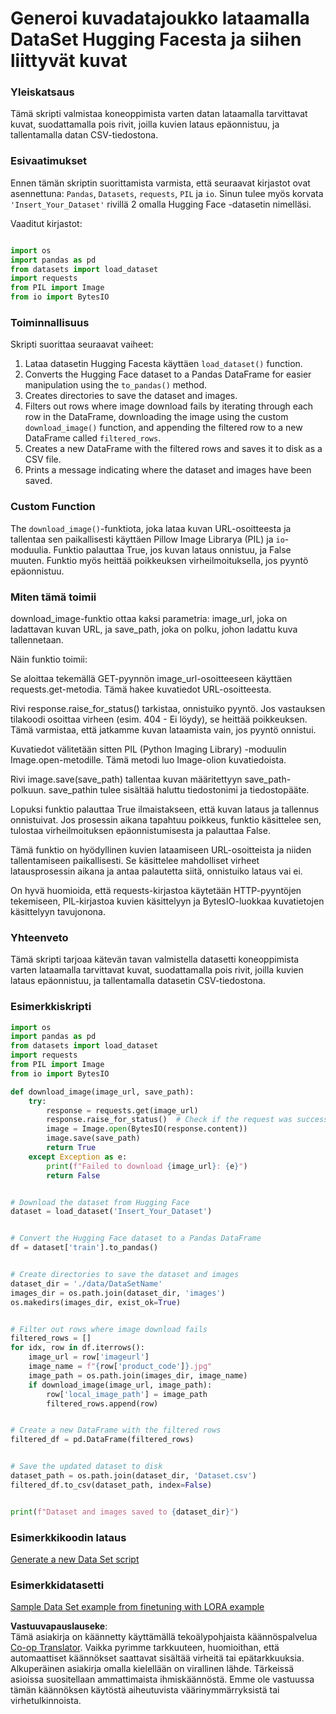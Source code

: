 <!--
CO_OP_TRANSLATOR_METADATA:
{
  "original_hash": "3cd0b727945d57998f1096763df56a84",
  "translation_date": "2025-05-09T20:25:15+00:00",
  "source_file": "md/03.FineTuning/CreatingSampleData.md",
  "language_code": "fi"
}
-->
# Generoi kuvadatajoukko lataamalla DataSet Hugging Facesta ja siihen liittyvät kuvat


### Yleiskatsaus

Tämä skripti valmistaa koneoppimista varten datan lataamalla tarvittavat kuvat, suodattamalla pois rivit, joilla kuvien lataus epäonnistuu, ja tallentamalla datan CSV-tiedostona.

### Esivaatimukset

Ennen tämän skriptin suorittamista varmista, että seuraavat kirjastot ovat asennettuna: `Pandas`, `Datasets`, `requests`, `PIL` ja `io`. Sinun tulee myös korvata `'Insert_Your_Dataset'` rivillä 2 omalla Hugging Face -datasetin nimelläsi.

Vaaditut kirjastot:

```python

import os
import pandas as pd
from datasets import load_dataset
import requests
from PIL import Image
from io import BytesIO
```

### Toiminnallisuus

Skripti suorittaa seuraavat vaiheet:

1. Lataa datasetin Hugging Facesta käyttäen `load_dataset()` function.
2. Converts the Hugging Face dataset to a Pandas DataFrame for easier manipulation using the `to_pandas()` method.
3. Creates directories to save the dataset and images.
4. Filters out rows where image download fails by iterating through each row in the DataFrame, downloading the image using the custom `download_image()` function, and appending the filtered row to a new DataFrame called `filtered_rows`.
5. Creates a new DataFrame with the filtered rows and saves it to disk as a CSV file.
6. Prints a message indicating where the dataset and images have been saved.

### Custom Function

The `download_image()`-funktiota, joka lataa kuvan URL-osoitteesta ja tallentaa sen paikallisesti käyttäen Pillow Image Librarya (PIL) ja `io`-moduulia. Funktio palauttaa True, jos kuvan lataus onnistuu, ja False muuten. Funktio myös heittää poikkeuksen virheilmoituksella, jos pyyntö epäonnistuu.

### Miten tämä toimii

download_image-funktio ottaa kaksi parametria: image_url, joka on ladattavan kuvan URL, ja save_path, joka on polku, johon ladattu kuva tallennetaan.

Näin funktio toimii:

Se aloittaa tekemällä GET-pyynnön image_url-osoitteeseen käyttäen requests.get-metodia. Tämä hakee kuvatiedot URL-osoitteesta.

Rivi response.raise_for_status() tarkistaa, onnistuiko pyyntö. Jos vastauksen tilakoodi osoittaa virheen (esim. 404 - Ei löydy), se heittää poikkeuksen. Tämä varmistaa, että jatkamme kuvan lataamista vain, jos pyyntö onnistui.

Kuvatiedot välitetään sitten PIL (Python Imaging Library) -moduulin Image.open-metodille. Tämä metodi luo Image-olion kuvatiedoista.

Rivi image.save(save_path) tallentaa kuvan määritettyyn save_path-polkuun. save_pathin tulee sisältää haluttu tiedostonimi ja tiedostopääte.

Lopuksi funktio palauttaa True ilmaistakseen, että kuvan lataus ja tallennus onnistuivat. Jos prosessin aikana tapahtuu poikkeus, funktio käsittelee sen, tulostaa virheilmoituksen epäonnistumisesta ja palauttaa False.

Tämä funktio on hyödyllinen kuvien lataamiseen URL-osoitteista ja niiden tallentamiseen paikallisesti. Se käsittelee mahdolliset virheet latausprosessin aikana ja antaa palautetta siitä, onnistuiko lataus vai ei.

On hyvä huomioida, että requests-kirjastoa käytetään HTTP-pyyntöjen tekemiseen, PIL-kirjastoa kuvien käsittelyyn ja BytesIO-luokkaa kuvatietojen käsittelyyn tavujonona.


### Yhteenveto

Tämä skripti tarjoaa kätevän tavan valmistella datasetti koneoppimista varten lataamalla tarvittavat kuvat, suodattamalla pois rivit, joilla kuvien lataus epäonnistuu, ja tallentamalla datasetin CSV-tiedostona.

### Esimerkkiskripti

```python
import os
import pandas as pd
from datasets import load_dataset
import requests
from PIL import Image
from io import BytesIO

def download_image(image_url, save_path):
    try:
        response = requests.get(image_url)
        response.raise_for_status()  # Check if the request was successful
        image = Image.open(BytesIO(response.content))
        image.save(save_path)
        return True
    except Exception as e:
        print(f"Failed to download {image_url}: {e}")
        return False


# Download the dataset from Hugging Face
dataset = load_dataset('Insert_Your_Dataset')


# Convert the Hugging Face dataset to a Pandas DataFrame
df = dataset['train'].to_pandas()


# Create directories to save the dataset and images
dataset_dir = './data/DataSetName'
images_dir = os.path.join(dataset_dir, 'images')
os.makedirs(images_dir, exist_ok=True)


# Filter out rows where image download fails
filtered_rows = []
for idx, row in df.iterrows():
    image_url = row['imageurl']
    image_name = f"{row['product_code']}.jpg"
    image_path = os.path.join(images_dir, image_name)
    if download_image(image_url, image_path):
        row['local_image_path'] = image_path
        filtered_rows.append(row)


# Create a new DataFrame with the filtered rows
filtered_df = pd.DataFrame(filtered_rows)


# Save the updated dataset to disk
dataset_path = os.path.join(dataset_dir, 'Dataset.csv')
filtered_df.to_csv(dataset_path, index=False)


print(f"Dataset and images saved to {dataset_dir}")
```

### Esimerkkikoodin lataus  
[Generate a new Data Set script](../../../../code/04.Finetuning/generate_dataset.py)

### Esimerkkidatasetti  
[Sample Data Set example from finetuning with LORA example](../../../../code/04.Finetuning/olive-ort-example/dataset/dataset-classification.json)

**Vastuuvapauslauseke**:  
Tämä asiakirja on käännetty käyttämällä tekoälypohjaista käännöspalvelua [Co-op Translator](https://github.com/Azure/co-op-translator). Vaikka pyrimme tarkkuuteen, huomioithan, että automaattiset käännökset saattavat sisältää virheitä tai epätarkkuuksia. Alkuperäinen asiakirja omalla kielellään on virallinen lähde. Tärkeissä asioissa suositellaan ammattimaista ihmiskäännöstä. Emme ole vastuussa tämän käännöksen käytöstä aiheutuvista väärinymmärryksistä tai virhetulkinnoista.
